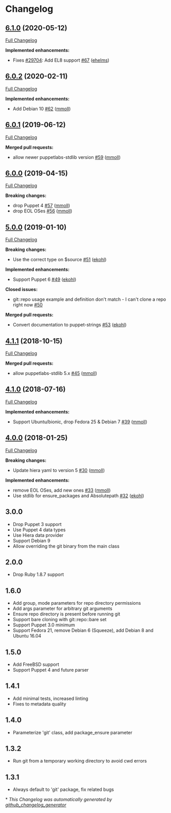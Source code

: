 # Changelog

## [6.1.0](https://github.com/theforeman/puppet-git/tree/6.1.0) (2020-05-12)

[Full Changelog](https://github.com/theforeman/puppet-git/compare/6.0.2...6.1.0)

**Implemented enhancements:**

- Fixes [\#29704](https://projects.theforeman.org/issues/29704): Add EL8 support [\#67](https://github.com/theforeman/puppet-git/pull/67) ([ehelms](https://github.com/ehelms))

## [6.0.2](https://github.com/theforeman/puppet-git/tree/6.0.2) (2020-02-11)

[Full Changelog](https://github.com/theforeman/puppet-git/compare/6.0.1...6.0.2)

**Implemented enhancements:**

- Add Debian 10 [\#62](https://github.com/theforeman/puppet-git/pull/62) ([mmoll](https://github.com/mmoll))

## [6.0.1](https://github.com/theforeman/puppet-git/tree/6.0.1) (2019-06-12)

[Full Changelog](https://github.com/theforeman/puppet-git/compare/6.0.0...6.0.1)

**Merged pull requests:**

- allow newer puppetlabs-stdlib version [\#59](https://github.com/theforeman/puppet-git/pull/59) ([mmoll](https://github.com/mmoll))

## [6.0.0](https://github.com/theforeman/puppet-git/tree/6.0.0) (2019-04-15)

[Full Changelog](https://github.com/theforeman/puppet-git/compare/5.0.0...6.0.0)

**Breaking changes:**

- drop Puppet 4 [\#57](https://github.com/theforeman/puppet-git/pull/57) ([mmoll](https://github.com/mmoll))
- drop EOL OSes [\#56](https://github.com/theforeman/puppet-git/pull/56) ([mmoll](https://github.com/mmoll))

## [5.0.0](https://github.com/theforeman/puppet-git/tree/5.0.0) (2019-01-10)

[Full Changelog](https://github.com/theforeman/puppet-git/compare/4.1.1...5.0.0)

**Breaking changes:**

- Use the correct type on $source [\#51](https://github.com/theforeman/puppet-git/pull/51) ([ekohl](https://github.com/ekohl))

**Implemented enhancements:**

- Support Puppet 6 [\#49](https://github.com/theforeman/puppet-git/pull/49) ([ekohl](https://github.com/ekohl))

**Closed issues:**

- git::repo usage example and definition don't match - I can't clone a repo right now [\#50](https://github.com/theforeman/puppet-git/issues/50)

**Merged pull requests:**

- Convert documentation to puppet-strings [\#53](https://github.com/theforeman/puppet-git/pull/53) ([ekohl](https://github.com/ekohl))

## [4.1.1](https://github.com/theforeman/puppet-git/tree/4.1.1) (2018-10-15)

[Full Changelog](https://github.com/theforeman/puppet-git/compare/4.1.0...4.1.1)

**Merged pull requests:**

- allow puppetlabs-stdlib 5.x [\#45](https://github.com/theforeman/puppet-git/pull/45) ([mmoll](https://github.com/mmoll))

## [4.1.0](https://github.com/theforeman/puppet-git/tree/4.1.0) (2018-07-16)

[Full Changelog](https://github.com/theforeman/puppet-git/compare/4.0.0...4.1.0)

**Implemented enhancements:**

- Support Ubuntu/bionic, drop Fedora 25 & Debian 7 [\#39](https://github.com/theforeman/puppet-git/pull/39) ([mmoll](https://github.com/mmoll))

## [4.0.0](https://github.com/theforeman/puppet-git/tree/4.0.0) (2018-01-25)

[Full Changelog](https://github.com/theforeman/puppet-git/compare/3.0.0...4.0.0)

**Breaking changes:**

- Update hiera yaml to version 5 [\#30](https://github.com/theforeman/puppet-git/pull/30) ([mmoll](https://github.com/mmoll))

**Implemented enhancements:**

- remove EOL OSes, add new ones [\#33](https://github.com/theforeman/puppet-git/pull/33) ([mmoll](https://github.com/mmoll))
- Use stdlib for ensure\_packages and Absolutepath [\#32](https://github.com/theforeman/puppet-git/pull/32) ([ekohl](https://github.com/ekohl))

## 3.0.0
* Drop Puppet 3 support
* Use Puppet 4 data types
* Use Hiera data provider
* Support Debian 9
* Allow overriding the git binary from the main class

## 2.0.0
* Drop Ruby 1.8.7 support

## 1.6.0
* Add group, mode parameters for repo directory permissions
* Add args parameter for arbitrary git arguments
* Ensure repo directory is present before running git
* Support bare cloning with git::repo::bare set
* Support Puppet 3.0 minimum
* Support Fedora 21, remove Debian 6 (Squeeze), add Debian 8 and Ubuntu 16.04

## 1.5.0
* Add FreeBSD support
* Support Puppet 4 and future parser

## 1.4.1
* Add minimal tests, increased linting
* Fixes to metadata quality

## 1.4.0
* Parameterize 'git' class, add package_ensure parameter

## 1.3.2
* Run git from a temporary working directory to avoid cwd errors

## 1.3.1
* Always default to 'git' package, fix related bugs


\* *This Changelog was automatically generated by [github_changelog_generator](https://github.com/github-changelog-generator/github-changelog-generator)*
